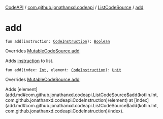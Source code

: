 [CodeAPI](../../index.md) / [com.github.jonathanxd.codeapi](../index.md) / [ListCodeSource](index.md) / [add](.)

# add

`fun add(instruction: `[`CodeInstruction`](../-code-instruction.md)`): `[`Boolean`](https://kotlinlang.org/api/latest/jvm/stdlib/kotlin/-boolean/index.html)

Overrides [MutableCodeSource.add](../-mutable-code-source/add.md)

Adds [instruction](add.md#com.github.jonathanxd.codeapi.ListCodeSource$add(com.github.jonathanxd.codeapi.CodeInstruction)/instruction) to list.

`fun add(index: `[`Int`](https://kotlinlang.org/api/latest/jvm/stdlib/kotlin/-int/index.html)`, element: `[`CodeInstruction`](../-code-instruction.md)`): `[`Unit`](https://kotlinlang.org/api/latest/jvm/stdlib/kotlin/-unit/index.html)

Overrides [MutableCodeSource.add](../-mutable-code-source/add.md)

Adds [element](add.md#com.github.jonathanxd.codeapi.ListCodeSource$add(kotlin.Int, com.github.jonathanxd.codeapi.CodeInstruction)/element) at [index](add.md#com.github.jonathanxd.codeapi.ListCodeSource$add(kotlin.Int, com.github.jonathanxd.codeapi.CodeInstruction)/index).

